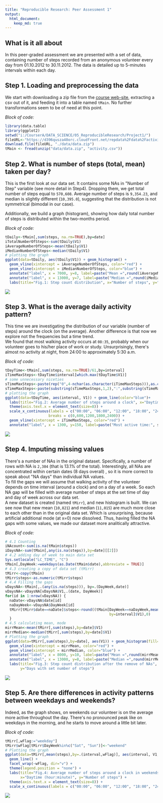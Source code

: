 ```yaml
---
title: "Reproducible Research: Peer Assessment 1"
output: 
  html_document:
    keep_md: true
---
```


## What is it all about  
In this peer-graded assessment we are presented with a set of data, containing number of steps recorded from  an anonymous volunteer every day from 01.10.2012 to 30.11.2012. The data is detailed up to 5-minutes intervals within each day.
  
## Step 1. Loading and preprocessing the data
  

We start with downloading a zip file from the [course web-site](https://d396qusza40orc.cloudfront.net/repdata%2Fdata%2Factivity.zip), extracting a csv out of it, and feeding it into a table named ```tMain```. No further transformations seem to be of need at this point.  
  
_Block of code:_  

```r
library(data.table)
library(ggplot2)
setwd("i:/CourserA/DATA_SCIENCE/05_ReproducibleResearch/Project1/")
fileURL<-"https://d396qusza40orc.cloudfront.net/repdata%2Fdata%2Factivity.zip"
download.file(fileURL, "./data/data.zip")
tMain <- fread(unzip("data/data.zip", "activity.csv"))
```
  
## Step 2. What is number of steps (total, mean) taken per day?  
This is the first look at our data set. It contains some NAs in "Number of Step" variable (see more detail in Step4). Dropping them, we get total number of steps equal to `570,608`. Average number of steps is `9,354.23`, and median is slightly different (`10,395.0`), suggesting that the distribution is not symmetrical (bimodal in our case).  
  
Additionally, we build a graph (histogram), showing how daily total number of steps is distributed within the two-months period.  
  
  
_Block of code:_  

```r
tDaily<-tMain[,sum(steps, na.rm=TRUE),by=date]
iTotalNumberOfSteps<-sum(tDaily$V1)
iAverageNumberOfSteps<-mean(tDaily$V1)
iMedianNumberOfSteps<-median(tDaily$V1)
# plotting the graph
ggplot(data=tDaily, aes(tDaily$V1)) + geom_histogram() +
  geom_vline(xintercept = iAverageNumberOfSteps, color="red") +
  geom_vline(xintercept = iMedianNumberOfSteps, color="blue") +
  annotate("label", x = 7000, y=8, label=paste("Mean =",round(iAverageNumberOfSteps,1)), size=3, color="red") +
  annotate("label", x = 13000, y=7, label=paste("Median =",round(iMedianNumberOfSteps,1)), size=3, color="blue") +
  labs(title="Fig.1: Step count distribution", x="Number of steps", y="Days with set number of steps")
```

![](PA1_template_files/figure-html/unnamed-chunk-2-1.png)<!-- -->
  
  
## Step 3. What is the average daily activity pattern?
  
This time we are investigating the distribution of our variable (number of steps) around the clock (on the average). Another difference is that now we explore not the frequencies but a time trend.  
We found that most walking activity occurs at `08:35`, probably when our volunteer goes to his/her place of work or study. Unsurprisingly, there's almost no activity at night, from 24:00 to approximately 5:30 a.m.
  
_Block of code:_  

```r
tDayTime<-tMain[,sum(steps, na.rm=TRUE)/61,by=interval]
iTimeMaxSteps<-tDayTime$interval[which.max(tDayTime$V1)]
# some unnecessary niceties
sTimeMaxSteps<-paste(rep("0",4-nchar(as.character(iTimeMaxSteps))),as.character(iTimeMaxSteps),sep="")
sTimeMaxSteps<-paste(substring(sTimeMaxSteps,1,2),":",substring(sTimeMaxSteps,3,4),sep="")
# plotting the graph
ggplot(data=tDayTime, aes(interval, V1)) + geom_line(color="blue")+
  labs(title="Fig.2: Average number of steps around a clock", x="Daytime (hour:minute)", y="Number of steps")+
  theme(axis.text.x = element_text(size=8)) + 
  scale_x_continuous(labels = c("00:00", "06:00", "12:00", "18:00", "24:00"), 
                    breaks = c(0,600,1200,1800,2400)) +
  geom_vline(xintercept = iTimeMaxSteps, color="red") +
  annotate("label", x = 1300, y=150, label=paste("Most active time:", sTimeMaxSteps), size=3, color="red")
```

![](PA1_template_files/figure-html/unnamed-chunk-3-1.png)<!-- -->
  
  
## Step 4. Imputing missing values
  
  There's a number of NAs in the original dataset. Specifically, a number of rows with NA is `2,304` (that is 13.1% of the total). Interestingly, all NAs are concentrated within certain dates (8 days overall) , so it is more correct to speak about "NA days" than individual NA values.  
  To fill the gaps we will assume that walking activity of the volunteer depends on time interval (around a clock) and on a day of a week. So each NA gap will be filled with average number of steps at the set time of day and day of week across our data set.  
  A new dataset is created (named `tMirr`), and new histogram is built. We can see now that new mean (`10,821`) and median (`11,015`) are much more close to each other than in the original data set. Which is unsurprising, because artificial additional mode (at x=0) now dissolved. Thus, having filled the NA gaps with some values, we made our dataset more analitically attractive.
  
_Block of code:_  

```r
# 4.1 Counting
iNAcount<-sum(is.na(tMain$steps))
iDaysNA<-sum(tMain[,any(is.na(steps)),by=date][[2]])
# 4.2 adding day of week to main data set
Sys.setlocale("LC_TIME", "C")
tMain[,DayWeek:=weekdays(as.Date(tMain$date),abbreviate = TRUE)]
# 4.3 creating a copy of data set (tMirr)
tMirr<-copy(tMain)
tMirr$steps<-as.numeric(tMirr$steps)
# 4.4 Filling the gaps
vDaysNA<-tMain[,.(any(is.na(steps))), by=.(DayWeek,date)]
vDaysNA<-vDaysNA[vDaysNA$V1,.(date, DayWeek)]
for(id in 1:nrow(vDaysNA)) {
  naDate<-vDaysNA$date[id]
  naDayWeek<-vDaysNA$DayWeek[id]
  tMirr[tMirr$date==naDate]$steps<-round((tMain[DayWeek==naDayWeek,mean(steps, na.rm = TRUE),
                                                by=interval]$V1),0)
  }
# 4.5 calculating mean, mode
mirrMean<-mean(tMirr[,sum(steps),by=date]$V1)
mirrMedian<-median(tMirr[,sum(steps),by=date]$V1)
# Plotting the graph
ggplot(data=tMirr[,sum(steps),by=date], aes(V1)) + geom_histogram(fill="cyan") +
  geom_vline(xintercept = mirrMean, color="red") +
  geom_vline(xintercept = mirrMedian, color="blue") +
  annotate("label", x = 8000, y=10, label=paste("Mean =",round(mirrMean,1)),size=3, color="red") +
  annotate("label", x = 13000, y=8, label=paste("Median =",round(mirrMedian,1)),size=3, color="blue") +
  labs(title="Fig.3: Step count distribution after the remove of NAs", x="Number of steps", 
       y="Days with set number of steps")
```

![](PA1_template_files/figure-html/unnamed-chunk-4-1.png)<!-- -->
  
## Step 5. Are there differences in activity patterns between weekdays and weekends?
  
  Indeed, as the graph shows, on weekends our volunteer is on the average more active throughout the day. There's no pronounced peak like on weekdays in the morning, and he starts to move around a little bit later.
  
_Block of code:_  

```r
tMirr[,wFlag:="weekday"]
tMirr$wFlag[tMirr$DayWeek%in%c("Sat", "Sun")]<-"weekend"
# Plotting the graph
ggplot(data=tMirr[,mean(steps),by=.(interval,wFlag)], aes(interval, V1, color=factor(wFlag))) +
  geom_line() +
  facet_wrap(~wFlag, dir="v") +
  theme(legend.position = "none") +
  labs(title="Fig.4: Average number of steps around a clock in weekends and weekdays",
       x="Daytime (hour:minute)", y="Number of steps") +
  theme(axis.text.x = element_text(size=8)) +
  scale_x_continuous(labels = c("00:00", "06:00", "12:00", "18:00", "24:00"), breaks = c(0,600,1200,1800,2400))
```

![](PA1_template_files/figure-html/unnamed-chunk-5-1.png)<!-- -->


